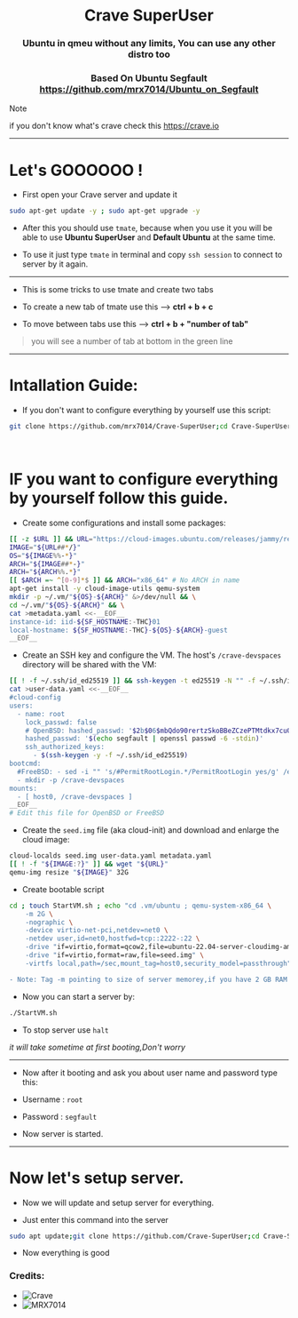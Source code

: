 <div align="center">

# Crave SuperUser

### Ubuntu in qmeu without any limits, You can use any other distro too

### Based On Ubuntu Segfault https://github.com/mrx7014/Ubuntu_on_Segfault

</div>

>[!NOTE]
> if you don't know what's crave check this https://crave.io
>

<hr />

# Let's GOOOOOO !

- First open your Crave server and update it

```sh
sudo apt-get update -y ; sudo apt-get upgrade -y
```

- After this you should use `tmate`, because when you use it you will be able to use **Ubuntu SuperUser** and **Default Ubuntu** at the same time.

- To use it just type `tmate` in terminal and copy `ssh session` to connect to server by it again.

<hr />

- This is some tricks to use tmate and create two tabs

- To create a new tab of tmate use this --> **ctrl + b + c**
- To move between tabs use this --> **ctrl + b + "number of tab"**
> you will see a number of tab at bottom in the green line
>

<hr />

# Intallation Guide:

- If you don't want to configure everything by yourself use this script:
```sh
git clone https://github.com/mrx7014/Crave-SuperUser;cd Crave-SuperUser;chmod +x Crave-SuperUser.sh;./Crave-SuperUser.sh
```
<br />

# IF you want to configure everything by yourself follow this guide.

- Create some configurations and install some packages:
```sh
[[ -z $URL ]] && URL="https://cloud-images.ubuntu.com/releases/jammy/release/ubuntu-22.04-server-cloudimg-amd64.img"
IMAGE="${URL##*/}"
OS="${IMAGE%%-*}"
ARCH="${IMAGE##*-}"
ARCH="${ARCH%%.*}"
[[ $ARCH =~ ^[0-9]*$ ]] && ARCH="x86_64" # No ARCH in name
apt-get install -y cloud-image-utils qemu-system
mkdir -p ~/.vm/"${OS}-${ARCH}" &>/dev/null && \
cd ~/.vm/"${OS}-${ARCH}" && \
cat >metadata.yaml <<-__EOF__
instance-id: iid-${SF_HOSTNAME:-THC}01
local-hostname: ${SF_HOSTNAME:-THC}-${OS}-${ARCH}-guest
__EOF__

```

- Create an SSH key and configure the VM. The host's `/crave-devspaces` directory will be shared with the VM:
```sh
[[ ! -f ~/.ssh/id_ed25519 ]] && ssh-keygen -t ed25519 -N "" -f ~/.ssh/id_ed25519
cat >user-data.yaml <<-__EOF__
#cloud-config
users:
  - name: root
    lock_passwd: false
    # OpenBSD: hashed_passwd: '$2b$06$mbQdo90rertzSkoBBeZCzePTMtdkx7cuOax8xv.1W5ta0tJiNAlMG'
    hashed_passwd: '$(echo segfault | openssl passwd -6 -stdin)'
    ssh_authorized_keys:
      - $(ssh-keygen -y -f ~/.ssh/id_ed25519)
bootcmd:
  #FreeBSD: - sed -i "" 's/#PermitRootLogin.*/PermitRootLogin yes/g' /etc/ssh/sshd_config
  - mkdir -p /crave-devspaces
mounts:
  - [ host0, /crave-devspaces ]
__EOF__
# Edit this file for OpenBSD or FreeBSD

```

- Create the `seed.img` file (aka cloud-init) and download and enlarge the cloud image:
```sh
cloud-localds seed.img user-data.yaml metadata.yaml
[[ ! -f "${IMAGE:?}" ]] && wget "${URL}"
qemu-img resize "${IMAGE}" 32G
```
- Create bootable script
```sh
cd ; touch StartVM.sh ; echo "cd .vm/ubuntu ; qemu-system-x86_64 \
    -m 2G \
    -nographic \
    -device virtio-net-pci,netdev=net0 \
    -netdev user,id=net0,hostfwd=tcp::2222-:22 \
    -drive "if=virtio,format=qcow2,file=ubuntu-22.04-server-cloudimg-amd64.img" \
    -drive "if=virtio,format=raw,file=seed.img" \
    -virtfs local,path=/sec,mount_tag=host0,security_model=passthrough" >> StartVM.sh ; chmod +x StartVM.sh
```
```diff
- Note: Tag -m pointing to size of server memorey,if you have 2 GB RAM "at a usual of server keep it,And if you have more than 2GB of RAM change the number "2" to what you want
```
- Now you can start a server by:
```sh
./StartVM.sh
```

- To stop server use `halt`

*it will take sometime at first booting,Don't worry*
_____

- Now after it booting and ask you about user name and password type this:

- Username : `root`
- Password : `segfault`

- Now server is started.

__________

# Now let's setup server.

- Now we will update and setup server for everything.

- Just enter this command into the server
```sh
sudo apt update;git clone https://github.com/Crave-SuperUser;cd Crave-SuperUser;chmod +x setupserver.sh;./setupserver.sh
```
- Now everything is good

### Credits:
- ![Crave](https://crave.io)
- ![MRX7014](github.com/mrx7014)
